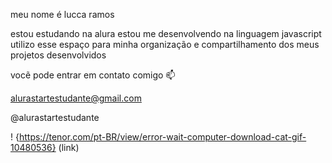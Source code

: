 meu nome é lucca ramos

estou estudando na alura
estou me desenvolvendo na linguagem javascript
utilizo esse espaço para minha organização e compartilhamento dos meus projetos desenvolvidos 

vocẽ pode entrar em contato comigo 📫

alurastartestudante@gmail.com

@alurastartestudante

! {https://tenor.com/pt-BR/view/error-wait-computer-download-cat-gif-10480536} (link)